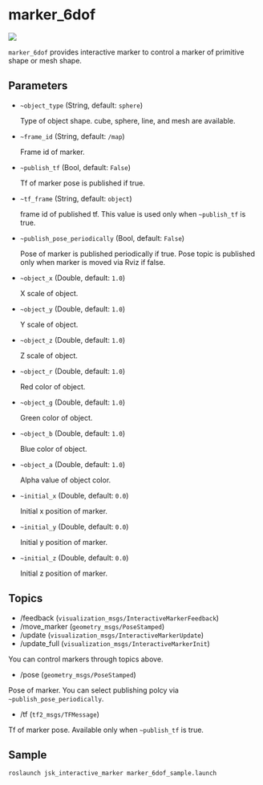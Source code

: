 # marker_6dof

![](../images/marker_6dof.png)

`marker_6dof` provides interactive marker to control a marker of primitive shape or mesh shape.


## Parameters

* `~object_type` (String, default: `sphere`)

   Type of object shape. cube, sphere, line, and mesh are available.
* `~frame_id` (String, default: `/map`)

   Frame id of marker.

* `~publish_tf` (Bool, default: `False`)

   Tf of marker pose is published if true.
* `~tf_frame` (String, default: `object`)

    frame id of published tf. This value is used only when `~publish_tf` is true.
* `~publish_pose_periodically` (Bool, default: `False`)

   Pose of marker is published periodically if true.
   Pose topic is published only when marker is moved via Rviz if false.
* `~object_x` (Double, default: `1.0`)

   X scale of object.
* `~object_y` (Double, default: `1.0`)

   Y scale of object.
* `~object_z` (Double, default: `1.0`)

   Z scale of object.
* `~object_r` (Double, default: `1.0`)

   Red color of object.
* `~object_g` (Double, default: `1.0`)

   Green color of object.
* `~object_b` (Double, default: `1.0`)

   Blue color of object.
* `~object_a` (Double, default: `1.0`)

   Alpha value of object color.

* `~initial_x` (Double, default: `0.0`)

   Initial x position of marker.
* `~initial_y` (Double, default: `0.0`)

   Initial y position of marker.
* `~initial_z` (Double, default: `0.0`)

   Initial z position of marker.


## Topics
* /feedback (`visualization_msgs/InteractiveMarkerFeedback`)
* /move_marker (`geometry_msgs/PoseStamped`)
* /update (`visualization_msgs/InteractiveMarkerUpdate`)
* /update_full (`visualization_msgs/InteractiveMarkerInit`)

You can control markers through topics above.

* /pose (`geometry_msgs/PoseStamped`)

Pose of marker.
You can select publishing polcy via `~publish_pose_periodically`.

* /tf (`tf2_msgs/TFMessage`)

Tf of marker pose. Available only when `~publish_tf` is true.


## Sample

```
roslaunch jsk_interactive_marker marker_6dof_sample.launch
```
